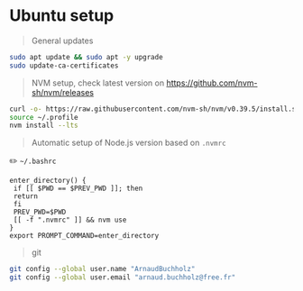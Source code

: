 # Ubuntu setup

> General updates
```bash
sudo apt update && sudo apt -y upgrade
sudo update-ca-certificates
``` 

> NVM setup, check latest version on https://github.com/nvm-sh/nvm/releases
```bash
curl -o- https://raw.githubusercontent.com/nvm-sh/nvm/v0.39.5/install.sh | bash
source ~/.profile
nvm install --lts
```

> Automatic setup of Node.js version based on `.nvmrc`

✏️ `~/.bashrc`
```text
enter_directory() {
 if [[ $PWD == $PREV_PWD ]]; then
 return
 fi
 PREV_PWD=$PWD
 [[ -f ".nvmrc" ]] && nvm use
}
export PROMPT_COMMAND=enter_directory
```

> git
```bash
git config --global user.name "ArnaudBuchholz"
git config --global user.email "arnaud.buchholz@free.fr"
```

